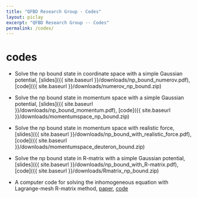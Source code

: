 ```yaml
---
title: "QFBD Research Group - Codes"
layout: piclay
excerpt: "QFBD Research Group -- Codes"
permalink: /codes/
---
```

# codes

* Solve the np bound state in coordinate space with a simple Gaussian potential, [slides]({{ site.baseurl }}/downloads/np_bound_numerov.pdf), [code]({{ site.baseurl }}/downloads/numerov_np_bound.zip)


* Solve the np bound state in momentum space with a simple Gaussian potential, [slides]({{ site.baseurl }}/downloads/np_bound_momentum.pdf), [code]({{ site.baseurl }}/downloads/momentumspace_np_bound.zip)


* Solve the np bound state in momentum space with realistic force, [slides]({{ site.baseurl }}/downloads/np_bound_with_realistic_force.pdf), [code]({{ site.baseurl }}/downloads/momentumspace_deuteron_bound.zip)

* Solve the np bound state in R-matrix with a simple Gaussian potential, [slides]({{ site.baseurl }}/downloads/np_bound_with_R-matrix.pdf), [code]({{ site.baseurl }}/downloads/Rmatrix_np_bound.zip)

* A computer code for solving the inhomogeneous equation with Lagrange-mesh R-matrix method, [paper](https://journals.aps.org/prc/abstract/10.1103/PhysRevC.102.014608), [code](https://github.com/jinleiphys/inhomoR)
